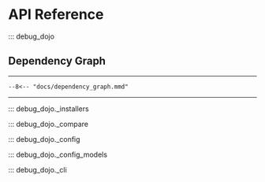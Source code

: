 # API Reference

::: debug_dojo

## Dependency Graph

---

```mermaid
--8<-- "docs/dependency_graph.mmd"
```

---

::: debug_dojo._installers

::: debug_dojo._compare

::: debug_dojo._config

::: debug_dojo._config_models

::: debug_dojo._cli
